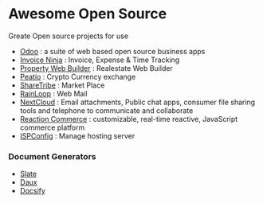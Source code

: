 # Awesome Open Source
Greate Open source projects for use
- [Odoo](https://github.com/odoo/odoo) : a suite of web based open source business apps
- [Invoice Ninja](https://github.com/invoiceninja/invoiceninja) : Invoice, Expense & Time Tracking
- [Property Web Builder](https://github.com/etewiah/property_web_builder) : Realestate Web Builder
- [Peatio](https://github.com/peatio/peatio) : Crypto Currency exchange
- [ShareTribe](https://github.com/sharetribe/sharetribe) : Market Place
- [RainLoop](http://www.rainloop.net/) : Web Mail
- [NextCloud](https://github.com/nextcloud) : Email attachments, Public chat apps, consumer file sharing tools and telephone to communicate and collaborate
- [Reaction Commerce](https://github.com/reactioncommerce/reaction) : customizable, real-time reactive, JavaScript commerce platform
- [ISPConfig](https://www.ispconfig.org/) : Manage hosting server

### Document Generators
- [Slate](https://github.com/lord/slate)
- [Daux](https://daux.io/)
- [Docsify](https://docsify.js.org)
